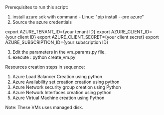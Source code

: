 Prerequisites to run this script:

1. install azure sdk with command - Linux: "pip install --pre azure"
2. Source the azure credentials

 export AZURE_TENANT_ID={your tenant ID}
 export AZURE_CLIENT_ID={your client ID}
 export AZURE_CLIENT_SECRET={your client secret}
 export AZURE_SUBSCRIPTION_ID={your subscription ID}

3. Edit the parameters in the vm_params.py file.
4. execute : python create_vm.py

Resources creation steps in sequence:

1. Azure Load Balancer Creation using python
2. Azure Availability set creation creation using python
3. Azure Network security group creation using Python
4. Azure Network Interfaces creation using python
5. Azure Virtual Machine creation using Python

Note: These VMs uses managed disk.
